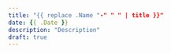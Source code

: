 ```yaml
---
title: "{{ replace .Name "-" " " | title }}"
date: {{ .Date }}
description: "Description"
draft: true
---
```


